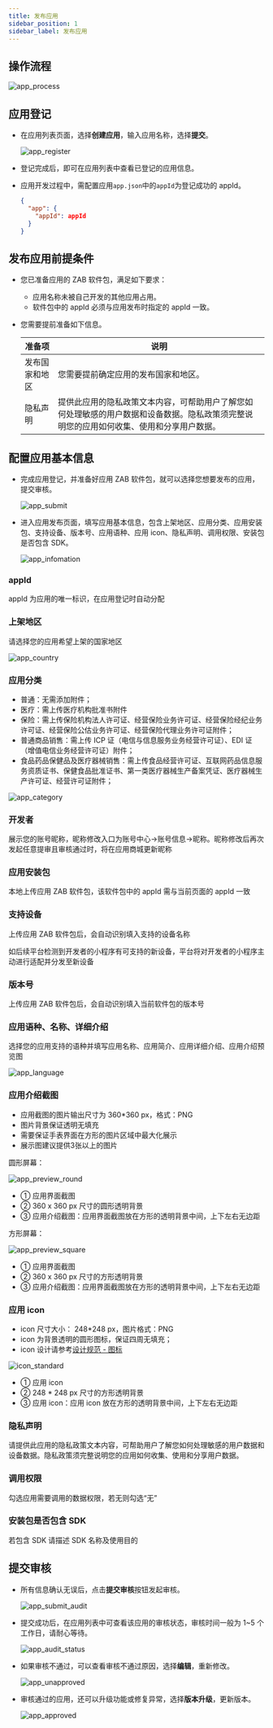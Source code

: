 ```yaml
---
title: 发布应用
sidebar_position: 1
sidebar_label: 发布应用
---
```


## 操作流程

![app_process](/img/docs/distribute/app_process.png)

## 应用登记

- 在应用列表页面，选择**创建应用**，输入应用名称，选择**提交**。

  ![app_register](/img/docs/distribute/app_register.png)

- 登记完成后，即可在应用列表中查看已登记的应用信息。
- 应用开发过程中，需配置应用`app.json`中的`appId`为登记成功的 appId。

  ```json
  {
    "app": {
      "appId": appId
    }
  }
  ```

## 发布应用前提条件

- 您已准备应用的 ZAB 软件包，满足如下要求：
  - 应用名称未被自己开发的其他应用占用。
  - 软件包中的 appId 必须与应用发布时指定的 appId 一致。
- 您需要提前准备如下信息。

  | 准备项         | 说明                                                                                                                                     |
  | -------------- | ---------------------------------------------------------------------------------------------------------------------------------------- |
  | 发布国家和地区 | 您需要提前确定应用的发布国家和地区。                                                                                                     |
  | 隐私声明       | 提供此应用的隐私政策文本内容，可帮助用户了解您如何处理敏感的用户数据和设备数据。隐私政策须完整说明您的应用如何收集、使用和分享用户数据。 |

## 配置应用基本信息

- 完成应用登记，并准备好应用 ZAB 软件包，就可以选择您想要发布的应用，提交审核。

  ![app_submit](/img/docs/distribute/app_submit.png)

- 进入应用发布页面，填写应用基本信息，包含上架地区、应用分类、应用安装包、支持设备、版本号、应用语种、应用 icon、隐私声明、调用权限、安装包是否包含 SDK。

  ![app_infomation](/img/docs/distribute/app_infomation.png)

### appId

appId 为应用的唯一标识，在应用登记时自动分配

### 上架地区

请选择您的应用希望上架的国家地区

![app_country](/img/docs/distribute/app_country.png)

### 应用分类

- 普通：无需添加附件；
- 医疗：需上传医疗机构批准书附件
- 保险：需上传保险机构法人许可证、经营保险业务许可证、经营保险经纪业务许可证、经营保险公估业务许可证、经营保险代理业务许可证附件；
- 普通商品销售：需上传 ICP 证（电信与信息服务业务经营许可证）、EDI 证（增值电信业务经营许可证）附件；
- 食品药品保健品及医疗器械销售：需上传食品经营许可证、互联网药品信息服务资质证书、保健食品批准证书、第一类医疗器械生产备案凭证、医疗器械生产许可证、经营许可证附件；

![app_category](/img/docs/distribute/app_category.png)

### 开发者

展示您的账号昵称，昵称修改入口为账号中心->账号信息->昵称。昵称修改后再次发起任意提审且审核通过时，将在应用商城更新昵称

### 应用安装包

本地上传应用 ZAB 软件包，该软件包中的 appId 需与当前页面的 appId 一致

### 支持设备

上传应用 ZAB 软件包后，会自动识别填入支持的设备名称

如后续平台检测到开发者的小程序有可支持的新设备，平台将对开发者的小程序主动进行适配并分发至新设备

### 版本号

上传应用 ZAB 软件包后，会自动识别填入当前软件包的版本号

### 应用语种、名称、详细介绍

选择您的应用支持的语种并填写应用名称、应用简介、应用详细介绍、应用介绍预览图

![app_language](/img/docs/distribute/app_language.png)

### 应用介绍截图

- 应用截图的图片输出尺寸为 360*360 px，格式：PNG
- 图片背景保证透明无填充
- 需要保证手表界面在方形的图片区域中最大化展示
- 展示图建议提供3张以上的图片

圆形屏幕：

![app_preview_round](/img/docs/distribute/app_preview_round.png)

- ① 应用界面截图
- ② 360 x 360 px 尺寸的圆形透明背景
- ③ 应用介绍截图：应用界面截图放在方形的透明背景中间，上下左右无边距

方形屏幕：

![app_preview_square](/img/docs/distribute/app_preview_square.png)

- ① 应用界面截图
- ② 360 x 360 px 尺寸的方形透明背景
- ③ 应用介绍截图：应用界面截图放在方形的透明背景中间，上下左右无边距

### 应用 icon

- icon 尺寸大小： 248*248 px，图片格式：PNG
- icon 为背景透明的圆形图标，保证四周无填充；
- icon 设计请参考[设计规范 - 图标](../designs/visual/icons.md#应用程序图标)

![icon_standard](/img/docs/distribute/icon_standard.png)

- ① 应用 icon
- ② 248 * 248 px 尺寸的方形透明背景
- ③ 应用 icon：应用 icon 放在方形的透明背景中间，上下左右无边距

### 隐私声明

请提供此应用的隐私政策文本内容，可帮助用户了解您如何处理敏感的用户数据和设备数据。隐私政策须完整说明您的应用如何收集、使用和分享用户数据。

### 调用权限

勾选应用需要调用的数据权限，若无则勾选“无”

### 安装包是否包含 SDK

若包含 SDK 请描述 SDK 名称及使用目的

## 提交审核

- 所有信息确认无误后，点击**提交审核**按钮发起审核。

  ![app_submit_audit](/img/docs/distribute/app_submit_audit.png)

- 提交成功后，在应用列表中可查看该应用的审核状态，审核时间一般为 1~5 个工作日，请耐心等待。

  ![app_audit_status](/img/docs/distribute/app_audit_status.png)

- 如果审核不通过，可以查看审核不通过原因，选择**编辑**，重新修改。

  ![app_unapproved](/img/docs/distribute/app_unapproved.png)

- 审核通过的应用，还可以升级功能或修复异常，选择**版本升级**，更新版本。

  ![app_approved](/img/docs/distribute/app_approved.png)
